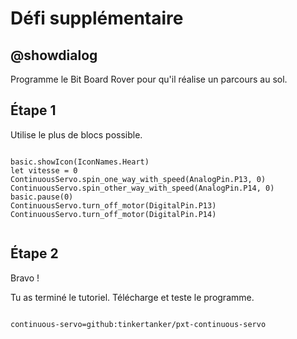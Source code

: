 # Défi supplémentaire

## @showdialog

Programme le Bit Board Rover pour qu'il réalise un parcours au sol.

## Étape 1

Utilise le plus de blocs possible.

```blocks

basic.showIcon(IconNames.Heart)
let vitesse = 0
ContinuousServo.spin_one_way_with_speed(AnalogPin.P13, 0)
ContinuousServo.spin_other_way_with_speed(AnalogPin.P14, 0)
basic.pause(0)
ContinuousServo.turn_off_motor(DigitalPin.P13)
ContinuousServo.turn_off_motor(DigitalPin.P14)


```
## Étape 2

Bravo !

Tu as terminé le tutoriel. Télécharge et teste le programme.

```package

continuous-servo=github:tinkertanker/pxt-continuous-servo

```